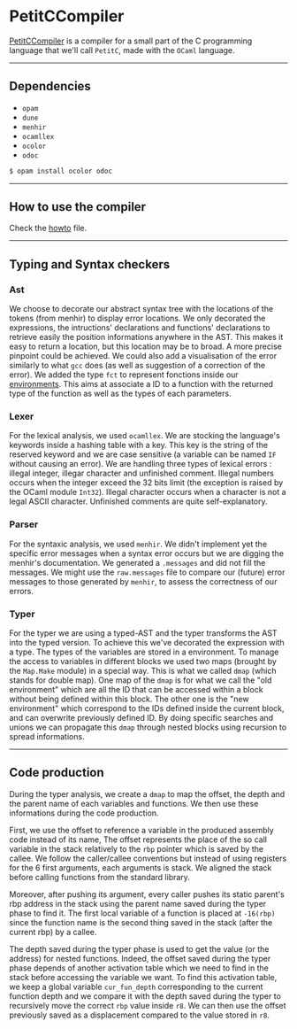 # PetitCCompiler

[PetitCCompiler](https://github.com/MrBigoudi/PetitCCompiler.git) is a compiler for a small part of the C programming language that we'll call `PetitC`, made with the `OCaml` language.

---


## Dependencies

- `opam`
- `dune`
- `menhir`
- `ocamllex`
- `ocolor`
- `odoc` 

```sh
$ opam install ocolor odoc
```

---


## How to use the compiler

Check the [howto](HOWTO.md) file.

---


## Typing and Syntax checkers

### Ast

We choose to decorate our abstract syntax tree with the locations of the tokens (from menhir) to display error locations. We only decorated the expressions, the intructions' declarations and functions' declarations to retrieve easily the position informations anywhere in the AST. This makes it easy to return a location, but this location may be to broad. A more precise pinpoint could be achieved. We could also add a visualisation of the error similarly to what `gcc` does (as well as suggestion of a correction of the error).
We added the type `fct` to represent fonctions inside our [environments](#typer). This aims at associate a ID to a function with the returned type of the function as well as the types of each parameters. 


### Lexer

For the lexical analysis, we used `ocamllex`. We are stocking the language's keywords inside a hashing table with a key. This key is the string of the reserved keyword and we are case sensitive (a variable can be named `IF` without causing an error). We are handling three types of lexical errors : illegal integer, illegar character and unfinished comment. Illegal numbers occurs when the integer exceed the 32 bits limit (the exception is raised by the OCaml module `Int32`). Illegal character occurs when a character is not a legal ASCII character. Unfinished comments are quite self-explanatory. 


### Parser

For the syntaxic analysis, we used `menhir`. We didn't implement yet the specific error messages when a syntax error occurs but we are digging the menhir's documentation. We generated a `.messages` and did not fill the messages. We might use the `raw.messages` file to compare our (future) error messages to those generated by `menhir`, to assess the correctness of our errors.


### Typer

For the typer we are using a typed-AST and the typer transforms the AST into the typed version. To achieve this we've decorated the expression with a type. The types of the variables are stored in a environment. To manage the access to variables in different blocks we used two maps (brought by the `Map.Make` module) in a special way. This is what we called `dmap` (which stands for double map). One map of the `dmap` is for what we call the "old environment" which are all the ID that can be accessed within a block without being defined within this block. The other one is the "new environment" which correspond to the IDs defined inside the current block, and can overwrite previously defined ID. By doing specific searches and unions we can propagate this `dmap` through nested blocks using recursion to spread informations.


---


## Code production

During the typer analysis, we create a `dmap` to map the offset, the depth and the parent name of each variables and functions. We then use these informations during the code production. 

First, we use the offset to reference a variable in the produced assembly code instead of its name, The offset represents the place of the so call variable in the stack relatively to the `rbp` pointer which is saved by the callee. We follow the caller/callee conventions but instead of using registers for the 6 first arguments, each arguments is stack. We aligned the stack before calling functions from the standard library.

Moreover, after pushing its argument, every caller pushes its static parent's rbp address in the stack using the parent name saved during the typer phase to find it. The first local variable of a function is placed at `-16(rbp)` since the function name is the second thing saved in the stack (after the current rbp) by a callee.

The depth saved during the typer phase is used to get the value (or the address) for nested functions. Indeed, the offset saved during the typer phase depends of another activation table which we need to find in the stack before accessing the variable we want. To find this activation table, we keep a global variable `cur_fun_depth` corresponding to the current function depth and we compare it with the depth saved during the typer to recursively move the correct `rbp` value inside `r8`. We can then use the offset previously saved as a displacement compared to the value stored in `r8`.  
